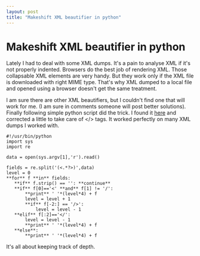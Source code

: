 ```yaml
---
layout: post
title: "Makeshift XML beautifier in python"
---
```

Makeshift XML beautifier in python
===
Lately I had to deal with some XML dumps. It's a pain to analyse XML if it's not properly indented. Browsers do the best job of rendering XML. Those collapsable XML elements are very handy. But they work only if the XML file is downloaded with right MIME type. That's why XML dumped to a local file and opened using a browser doesn't get the same treatment.  
  
I am sure there are other XML beautifiers, but I couldn't find one that will work for me. (I am sure in comments someone will post better solutions). Finally following simple python script did the trick. I found it [here][0] and corrected a little to take care of </\> tags. It worked perfectly on many XML dumps I worked with.  
  

    #!/usr/bin/python  
    import sys  
    import re  
      
    data = open(sys.argv[1],'r').read()  
      
    fields = re.split('(<.*?>)',data)  
    level = 0  
    **for** f **in** fields:  
       **if** f.strip() == '': **continue**  
       **if** f[0]=='<' **and** f[1] != '/':  
           **print** ' '*(level*4) + f  
           level = level + 1  
           **if** f[-2:] == '/>':  
               level = level - 1  
       **elif** f[:2]=='</':  
           level = level - 1  
           **print** ' '*(level*4) + f  
       **else**:  
           **print** ' '*(level*4) + f  
    

  
It's all about keeping track of depth.

[0]: http://mail.python.org/pipermail/python-list/1999-September/011087.html
